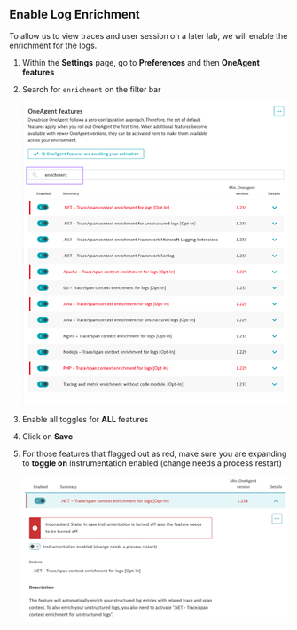 ## Enable Log Enrichment

To allow us to view traces and user session on a later lab, we will enable the enrichment for the logs.

1. Within the **Settings** page, go to **Preferences** and then **OneAgent features** 

2. Search for `enrichment` on the filter bar 

    ![Dynatrace OA Settings](../../../assets/images/oneagent-features.png)

3. Enable all toggles for **ALL** features

4. Click on **Save**

5. For those features that flagged out as red, make sure you are expanding to **toggle on** instrumentation enabled (change needs a process restart) 

    ![Dynatrace OA Settings](../../../assets/images/error-oa-features.png)
